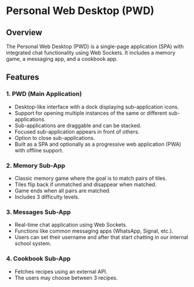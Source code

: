 # Personal Web Desktop (PWD)

## Overview  
The Personal Web Desktop (PWD) is a single-page application (SPA) with integrated chat functionality using Web Sockets. It includes a memory game, a messaging app, and a cookbook app.

## Features  
### **1. PWD (Main Application)**  
- Desktop-like interface with a dock displaying sub-application icons.  
- Support for opening multiple instances of the same or different sub-applications.  
- Sub-applications are draggable and can be stacked.  
- Focused sub-application appears in front of others.  
- Option to close sub-applications.  
- Built as a SPA and optionally as a progressive web application (PWA) with offline support.  

### **2. Memory Sub-App**  
- Classic memory game where the goal is to match pairs of tiles.  
- Tiles flip back if unmatched and disappear when matched.  
- Game ends when all pairs are matched.  
- Includes 3 difficulty levels.

### **3. Messages Sub-App**  
- Real-time chat application using Web Sockets.  
- Functions like common messaging apps (WhatsApp, Signal, etc.).  
- Users can set their username and after that start chatting in our internal school system.

### **4. Cookbook Sub-App**  
- Fetches recipes using an external API.
- The users may choose between 3 recipes.
